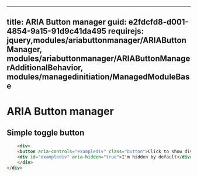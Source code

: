 ﻿---
title: ARIA Button manager
guid: e2fdcfd8-d001-4854-9a15-91d9c41da495
requirejs: jquery,modules/ariabuttonmanager/ARIAButtonManager, modules/ariabuttonmanager/ARIAButtonManagerAdditionalBehavior, modules/managedinitiation/ManagedModuleBase
----
# ARIA Button manager

## Simple toggle button
```html
    <div>
    <button aria-controls="examplediv" class="button">Click to show div</button>
    <div id="examplediv" aria-hidden="true">I'm hidden by default</div>
    </div>
</div>
```

